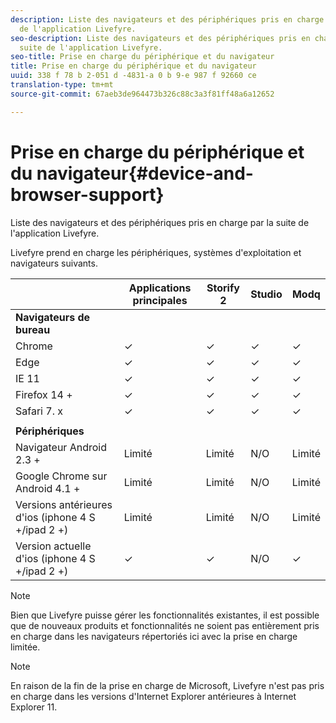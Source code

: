 ```yaml
---
description: Liste des navigateurs et des périphériques pris en charge par la suite
  de l'application Livefyre.
seo-description: Liste des navigateurs et des périphériques pris en charge par la
  suite de l'application Livefyre.
seo-title: Prise en charge du périphérique et du navigateur
title: Prise en charge du périphérique et du navigateur
uuid: 338 f 78 b 2-051 d -4831-a 0 b 9-e 987 f 92660 ce
translation-type: tm+mt
source-git-commit: 67aeb3de964473b326c88c3a3f81ff48a6a12652

---
```



# Prise en charge du périphérique et du navigateur{#device-and-browser-support}

Liste des navigateurs et des périphériques pris en charge par la suite de l'application Livefyre.

Livefyre prend en charge les périphériques, systèmes d'exploitation et navigateurs suivants.

|  | Applications principales | Storify 2 | Studio | Modq |
|---|---|---|---|---|
| **Navigateurs de bureau** |  |  |  |  |
| Chrome | ✓ | ✓ | ✓ | ✓ |
| Edge | ✓ | ✓ | ✓ | ✓ |
| IE 11 | ✓ | ✓ | ✓ | ✓ |
| Firefox 14 + | ✓ | ✓ | ✓ | ✓ |
| Safari 7. x | ✓ | ✓ | ✓ | ✓ |
|  |  |  |  |  |
| **Périphériques** |  |  |  |  |
| Navigateur Android 2.3 + | Limité | Limité | N/O | Limité |
| Google Chrome sur Android 4.1 + | Limité | Limité | N/O | Limité |
| Versions antérieures d'ios (iphone 4 S +/ipad 2 +) | Limité | Limité | N/O | Limité |
| Version actuelle d'ios (iphone 4 S +/ipad 2 +) | ✓ | ✓ | N/O | ✓ |

>[!NOTE]
>
>Bien que Livefyre puisse gérer les fonctionnalités existantes, il est possible que de nouveaux produits et fonctionnalités ne soient pas entièrement pris en charge dans les navigateurs répertoriés ici avec la prise en charge limitée.

>[!NOTE]
>
>En raison de la fin de la prise en charge de Microsoft, Livefyre n'est pas pris en charge dans les versions d'Internet Explorer antérieures à Internet Explorer 11.

